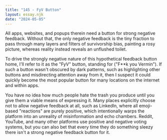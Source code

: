 ```yaml
---
title: "145 - FyV Button"
layout: essay.njk
date: "2024-05-05"
---
```


All apps, websites, and popups therein need a button for strong negative feedback. Without that, the only negative feedback is the tiny fraction to pass through many layers and filters of survivorship bias, painting a rosy picture, whereas reality instead reveals an unflushed toilet.

To drive the strongly negative nature of this hypothetical feedback button home, I'll refer to it as the "FyV" button, standing for ("F**k you Vermin"). If such a button wasn't obscured by dark patterns, such as highlighting other buttons and misdirecting attention away from it, then I suspect it could quickly become the most popular button for many locations on the internet and within apps.

You have no idea how much people hate the trash you produce until you give them a viable means of expressing it. Many places explicitly choose not to allow negative feedback at all, such as LinkedIn, where all emoji-based "reactions" are purely positive, which intentionally warps the platform into an unreality of misinformation and echo chambers. Reddit, YouTube, and many other platforms use positive and negative voting systems, but you can also bet that every time they do something sleezy there isn't a strong negative feedback button for it.
